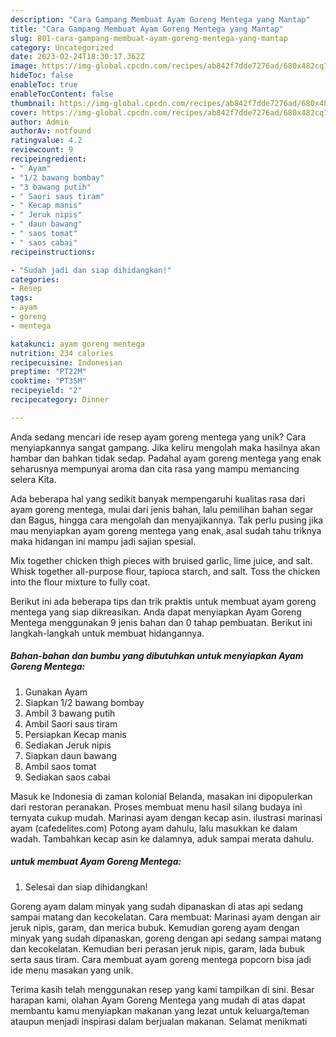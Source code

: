 ```yaml
---
description: "Cara Gampang Membuat Ayam Goreng Mentega yang Mantap"
title: "Cara Gampang Membuat Ayam Goreng Mentega yang Mantap"
slug: 801-cara-gampang-membuat-ayam-goreng-mentega-yang-mantap
category: Uncategorized
date: 2023-02-24T18:30:17.362Z
image: https://img-global.cpcdn.com/recipes/ab842f7dde7276ad/680x482cq70/ayam-goreng-mentega-foto-resep-utama.jpg
hideToc: false
enableToc: true
enableTocContent: false
thumbnail: https://img-global.cpcdn.com/recipes/ab842f7dde7276ad/680x482cq70/ayam-goreng-mentega-foto-resep-utama.jpg
cover: https://img-global.cpcdn.com/recipes/ab842f7dde7276ad/680x482cq70/ayam-goreng-mentega-foto-resep-utama.jpg
author: Admin
authorAv: notfound
ratingvalue: 4.2
reviewcount: 9
recipeingredient:
- " Ayam"
- "1/2 bawang bombay"
- "3 bawang putih"
- " Saori saus tiram"
- " Kecap manis"
- " Jeruk nipis"
- " daun bawang"
- " saos tomat"
- " saos cabai"
recipeinstructions:

- "Sudah jadi dan siap dihidangkan!"
categories:
- Resep
tags:
- ayam
- goreng
- mentega

katakunci: ayam goreng mentega 
nutrition: 234 calories
recipecuisine: Indonesian
preptime: "PT22M"
cooktime: "PT35M"
recipeyield: "2"
recipecategory: Dinner

---
```





Anda sedang mencari ide resep ayam goreng mentega yang unik? Cara menyiapkannya sangat gampang. Jika keliru mengolah maka hasilnya akan hambar dan bahkan tidak sedap. Padahal ayam goreng mentega yang enak seharusnya mempunyai aroma dan cita rasa yang mampu memancing selera Kita.





Ada beberapa hal yang sedikit banyak mempengaruhi kualitas rasa dari ayam goreng mentega, mulai dari jenis bahan, lalu pemilihan bahan segar dan Bagus, hingga cara mengolah dan menyajikannya. Tak perlu pusing jika mau menyiapkan ayam goreng mentega yang enak,      asal sudah tahu triknya maka hidangan ini mampu jadi sajian spesial.














Mix together chicken thigh pieces with bruised garlic, lime juice, and salt. Whisk together all-purpose flour, tapioca starch, and salt. Toss the chicken into the flour mixture to fully coat.






Berikut ini ada beberapa tips dan trik praktis untuk membuat ayam goreng mentega yang siap dikreasikan. Anda dapat menyiapkan Ayam Goreng Mentega menggunakan 9 jenis bahan dan 0 tahap pembuatan. Berikut ini langkah-langkah untuk membuat hidangannya.

<!--inarticleads1-->

##### Bahan-bahan dan bumbu yang dibutuhkan untuk menyiapkan Ayam Goreng Mentega:

1. Gunakan  Ayam
1. Siapkan 1/2 bawang bombay
1. Ambil 3 bawang putih
1. Ambil  Saori saus tiram
1. Persiapkan  Kecap manis
1. Sediakan  Jeruk nipis
1. Siapkan  daun bawang
1. Ambil  saos tomat
1. Sediakan  saos cabai


Masuk ke Indonesia di zaman kolonial Belanda, masakan ini dipopulerkan dari restoran peranakan. Proses membuat menu hasil silang budaya ini ternyata cukup mudah. Marinasi ayam dengan kecap asin. ilustrasi marinasi ayam (cafedelites.com) Potong ayam dahulu, lalu masukkan ke dalam wadah. Tambahkan kecap asin ke dalamnya, aduk sampai merata dahulu. 

<!--inarticleads2-->

#####  untuk membuat Ayam Goreng Mentega:


1. Selesai dan siap dihidangkan!

Goreng ayam dalam minyak yang sudah dipanaskan di atas api sedang sampai matang dan kecokelatan. Cara membuat: Marinasi ayam dengan air jeruk nipis, garam, dan merica bubuk. Kemudian goreng ayam dengan minyak yang sudah dipanaskan, goreng dengan api sedang sampai matang dan kecokelatan. Kemudian beri perasan jeruk nipis, garam, lada bubuk serta saus tiram. Cara membuat ayam goreng mentega popcorn bisa jadi ide menu masakan yang unik. 

Terima kasih telah menggunakan resep yang kami tampilkan di sini. Besar harapan kami, olahan Ayam Goreng Mentega yang mudah di atas dapat membantu kamu menyiapkan makanan yang lezat untuk keluarga/teman ataupun menjadi inspirasi dalam berjualan makanan. Selamat menikmati
